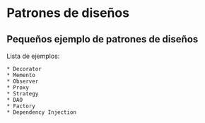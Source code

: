 # Patrones de diseños
## Pequeños ejemplo de patrones de diseños

Lista de ejemplos:

	* Decorator
	* Memento
	* Observer
	* Proxy
	* Strategy
	* DAO
	* Factory
	* Dependency Injection